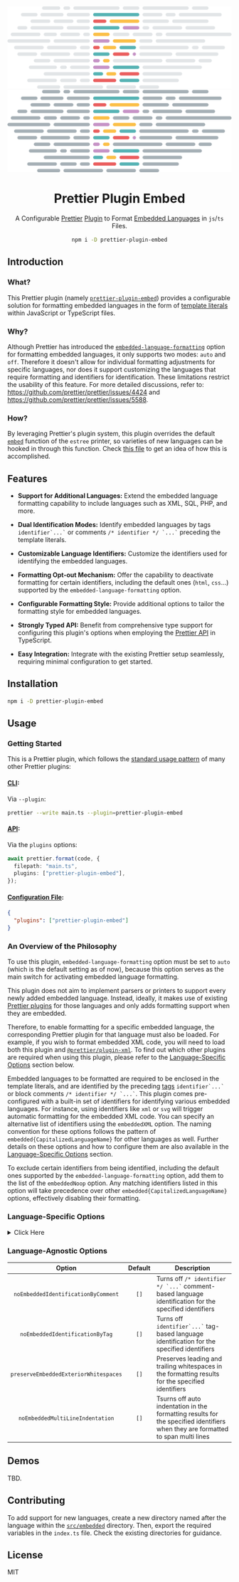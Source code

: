 <div align="center">

![prettier-plugin-embed-light](./public/prettier-plugin-embed-wide-light.svg#gh-light-mode-only)
![prettier-plugin-embed-dark](./public/prettier-plugin-embed-wide-dark.svg#gh-dark-mode-only)

# Prettier Plugin Embed

A Configurable [Prettier](https://prettier.io/) [Plugin](https://prettier.io/docs/en/plugins.html) to Format [Embedded Languages](https://prettier.io/docs/en/options.html#embedded-language-formatting) in `js`/`ts` Files.

```bash
npm i -D prettier-plugin-embed
```

</div>

## Introduction

### What?

This Prettier plugin (namely [`prettier-plugin-embed`](https://github.com/Sec-ant/prettier-plugin-embed)) provides a configurable solution for formatting embedded languages in the form of [template literals](https://developer.mozilla.org/docs/Web/JavaScript/Reference/Template_literals) within JavaScript or TypeScript files.

### Why?

Although Prettier has introduced the [`embedded-language-formatting`](https://prettier.io/docs/en/options.html#embedded-language-formatting) option for formatting embedded languages, it only supports two modes: `auto` and `off`. Therefore it doesn't allow for individual formatting adjustments for specific languages, nor does it support customizing the languages that require formatting and identifiers for identification. These limitations restrict the usability of this feature. For more detailed discussions, refer to: https://github.com/prettier/prettier/issues/4424 and https://github.com/prettier/prettier/issues/5588.

### How?

By leveraging Prettier's plugin system, this plugin overrides the default [`embed`](https://prettier.io/docs/en/plugins#optional-embed) function of the `estree` printer, so varieties of new languages can be hooked in through this function. Check [this file](./src/printers.ts) to get an idea of how this is accomplished.

## Features

- **Support for Additional Languages:** Extend the embedded language formatting capability to include languages such as XML, SQL, PHP, and more.

- **Dual Identification Modes:** Identify embedded languages by tags `` identifier`...` `` or comments `` /* identifier */ `...` `` preceding the template literals.

- **Customizable Language Identifiers:** Customize the identifiers used for identifying the embedded languages.

- **Formatting Opt-out Mechanism:** Offer the capability to deactivate formatting for certain identifiers, including the default ones (`html`, `css`...) supported by the `embedded-language-formatting` option.

- **Configurable Formatting Style:** Provide additional options to tailor the formatting style for embedded languages.

- **Strongly Typed API:** Benefit from comprehensive type support for configuring this plugin's options when employing the [Prettier API](https://prettier.io/docs/en/api) in TypeScript.

- **Easy Integration:** Integrate with the existing Prettier setup seamlessly, requiring minimal configuration to get started.

## Installation

```bash
npm i -D prettier-plugin-embed
```

## Usage

### Getting Started

This is a Prettier plugin, which follows the [standard usage pattern](https://prettier.io/docs/en/plugins.html#using-plugins) of many other Prettier plugins:

#### [CLI](https://prettier.io/docs/en/cli):

Via `--plugin`:

```bash
prettier --write main.ts --plugin=prettier-plugin-embed
```

#### [API](https://prettier.io/docs/en/api):

Via the `plugins` options:

```ts
await prettier.format(code, {
  filepath: "main.ts",
  plugins: ["prettier-plugin-embed"],
});
```

#### [Configuration File](https://prettier.io/docs/en/configuration):

```json
{
  "plugins": ["prettier-plugin-embed"]
}
```

### An Overview of the Philosophy

To use this plugin, `embedded-language-formatting` option must be set to `auto` (which is the default setting as of now), because this option serves as the main switch for activating embedded language formatting.

This plugin does not aim to implement parsers or printers to support every newly added embedded language. Instead, ideally, it makes use of existing [Prettier plugins](https://prettier.io/docs/en/plugins.html#official-plugins) for those languages and only adds formatting support when they are embedded.

Therefore, to enable formatting for a specific embedded language, the corresponding Prettier plugin for that language must also be loaded. For example, if you wish to format embedded XML code, you will need to load both this plugin and [`@prettier/plugin-xml`](https://github.com/prettier/plugin-xml). To find out which other plugins are required when using this plugin, please refer to the [Language-Specific Options](#language-specific-options) section below.

Embedded languages to be formatted are required to be enclosed in the template literals, and are identified by the preceding [tags](https://developer.mozilla.org/en-US/docs/Web/JavaScript/Reference/Template_literals#tagged_templates) `` identifier`...` `` or block comments `` /* identifier */ `...` ``. This plugin comes pre-configured with a built-in set of identifiers for identifying various embedded languages. For instance, using identifiers like `xml` or `svg` will trigger automatic formatting for the embedded XML code. You can specify an alternative list of identifiers using the `embeddedXML` option. The naming convention for these options follows the pattern of `embedded{CapitalizedLanguageName}` for other languages as well. Further details on these options and how to configure them are also available in the [Language-Specific Options](#language-specific-options) section.

To exclude certain identifiers from being identified, including the default ones supported by the `embedded-language-formatting` option, add them to the list of the `embeddedNoop` option. Any matching identifiers listed in this option will take precedence over other `embedded{CapitalizedLanguageName}` options, effectively disabling their formatting.

### Language-Specific Options

<details>
<summary>
Click Here
</summary>

#### NOOP

|     Option     | Default | Description                                                                                                                                     |
| :------------: | :-----: | ----------------------------------------------------------------------------------------------------------------------------------------------- |
| `embeddedNoop` |  `[]`   | Tag or comment identifiers that prevent their subsequent template literals from being identified as embedded languages and from being formatted |

This doesn't require other plugins and can override the native embedded language formatting for ECMAScript code. It serves as a way to turn off embedded language formatting for specific language identifiers.

#### ES

|       Option       |                  Default                  | Description                                                                                                           |
| :----------------: | :---------------------------------------: | --------------------------------------------------------------------------------------------------------------------- |
|    `embeddedEs`    |  [`[...]`](./src/embedded/es/options.ts)  | Tag or comment identifiers that make their subsequent template literals be identified as ECMAScript (JavaScript) code |
| `embeddedEsParser` | [`"babel"`](./src/embedded/es/options.ts) | The parser used to parse the ECMASCript (JavaScript) code                                                             |

Formatting embedded ECMAScript code doesn't require other plugins and uses the parsers and printers provided by Prettier natively. This can override the native embedded language formatting for ECMAScript code.

#### HTML

|     Option     |                  Default                  | Description                                                                                                           |
| :------------: | :---------------------------------------: | --------------------------------------------------------------------------------------------------------------------- |
| `embeddedHtml` | [`[...]`](./src/embedded/html/options.ts) | Tag or comment identifiers that make their subsequent template literals be identified as ECMAScript (JavaScript) code |

Formatting embedded HTML code doesn't require other plugins and uses the parsers and printers provided by Prettier natively. This can override the native embedded language formatting for HTML code.

#### PHP

|    Option     |                 Default                  | Description                                                                                       |
| :-----------: | :--------------------------------------: | ------------------------------------------------------------------------------------------------- |
| `embeddedPhp` | [`[...]`](./src/embedded/php/options.ts) | Tag or comment identifiers that make their subsequent template literals be identified as PHP code |

Formatting embedded PHP code requires [`@prettier/plugin-php`](https://github.com/prettier/plugin-php) to be loaded as well. And [options](https://github.com/prettier/plugin-php#configuration) supported by `@prettier/plugin-php` can therefore be used to further control the formatting behavior.

#### SQL

|    Option     |                 Default                  | Description                                                                                       |
| :-----------: | :--------------------------------------: | ------------------------------------------------------------------------------------------------- |
| `embeddedSql` | [`[...]`](./src/embedded/sql/options.ts) | Tag or comment identifiers that make their subsequent template literals be identified as SQL code |

Formatting embedded SQL code requires [`prettier-plugin-sql`](https://github.com/un-ts/prettier/tree/master/packages/sql#readme) to be loaded as well. And [options](https://github.com/un-ts/prettier/tree/master/packages/sql#parser-options) supported by `prettier-plugin-sql` can therefore be used to further control the formatting behavior.

Note that `prettier-plugin-sql` supports many different SQL dialects, and there's a one-to-one correspondence between the dialects and the identifiers. To support custom identifiers for a specific dialect, put the identifiers after that specific dialect in the identifier list in option `embeddedSql`.

#### TS

|       Option       |                    Default                     | Description                                                                                              |
| :----------------: | :--------------------------------------------: | -------------------------------------------------------------------------------------------------------- |
|    `embeddedTs`    |    [`[...]`](./src/embedded/ts/options.ts)     | Tag or comment identifiers that make their subsequent template literals be identified as TypeScript code |
| `embeddedTsParser` | [`"typescript"`](./src/embedded/ts/options.ts) | The parser used to parse the TypeScript code                                                             |

Formatting embedded TypeScript code doesn't require other plugins and uses the parsers and printers provided by Prettier natively. This can override the native embedded language formatting for TypeScript code.

#### XML

|    Option     |                 Default                  | Description                                                                                       |
| :-----------: | :--------------------------------------: | ------------------------------------------------------------------------------------------------- |
| `embeddedXml` | [`[...]`](./src/embedded/xml/options.ts) | Tag or comment identifiers that make their subsequent template literals be identified as XML code |

Formatting embedded XML code requires [`@prettier/plugin-xml`](https://github.com/prettier/plugin-xml) to be loaded as well. And [options](https://github.com/prettier/plugin-xml#configuration) supported by `@prettier/plugin-xml` can therefore be used to further control the formatting behavior.

</details>

### Language-Agnostic Options

|                Option                 | Default | Description                                                                                                                     |
| :-----------------------------------: | :-----: | ------------------------------------------------------------------------------------------------------------------------------- |
|  `noEmbeddedIdentificationByComment`  |  `[]`   | Turns off `` /* identifier */ `...` `` comment-based language identification for the specified identifiers                      |
|    `noEmbeddedIdentificationByTag`    |  `[]`   | Turns off `` identifier`...` `` tag-based language identification for the specified identifiers                                 |
| `preserveEmbeddedExteriorWhitespaces` |  `[]`   | Preserves leading and trailing whitespaces in the formatting results for the specified identifiers                              |
|   `noEmbeddedMultiLineIndentation`    |  `[]`   | Tsurns off auto indentation in the formatting results for the specified identifiers when they are formatted to span multi lines |

## Demos

TBD.

## Contributing

To add support for new languages, create a new directory named after the language within the [`src/embedded`](./src/embedded) directory. Then, export the required variables in the `index.ts` file. Check the existing directories for guidance.

## License

MIT
